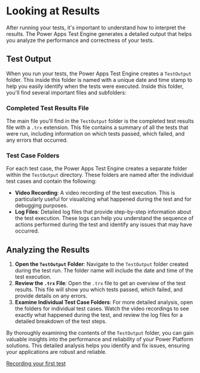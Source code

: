 # Looking at Results

After running your tests, it's important to understand how to interpret the results. The Power Apps Test Engine generates a detailed output that helps you analyze the performance and correctness of your tests.

## Test Output

When you run your tests, the Power Apps Test Engine creates a `TestOutput` folder. This inside this folder is named with a unique date and time stamp to help you easily identify when the tests were executed. Inside this folder, you'll find several important files and subfolders:

### Completed Test Results File

The main file you'll find in the `TestOutput` folder is the completed test results file with a `.trx` extension. This file contains a summary of all the tests that were run, including information on which tests passed, which failed, and any errors that occurred.

### Test Case Folders

For each test case, the Power Apps Test Engine creates a separate folder within the `TestOutput` directory. These folders are named after the individual test cases and contain the following:

- **Video Recording**: A video recording of the test execution. This is particularly useful for visualizing what happened during the test and for debugging purposes.
- **Log Files**: Detailed log files that provide step-by-step information about the test execution. These logs can help you understand the sequence of actions performed during the test and identify any issues that may have occurred.

## Analyzing the Results

1. **Open the `TestOutput` Folder**: Navigate to the `TestOutput` folder created during the test run. The folder name will include the date and time of the test execution.
2. **Review the `.trx` File**: Open the `.trx` file to get an overview of the test results. This file will show you which tests passed, which failed, and provide details on any errors.
3. **Examine Individual Test Case Folders**: For more detailed analysis, open the folders for individual test cases. Watch the video recordings to see exactly what happened during the test, and review the log files for a detailed breakdown of the test steps.

By thoroughly examining the contents of the `TestOutput` folder, you can gain valuable insights into the performance and reliability of your Power Platform solutions. This detailed analysis helps you identify and fix issues, ensuring your applications are robust and reliable.

<a href="./05-recording-your-first-test" class="btn btn--primary">Recording your first test</a>